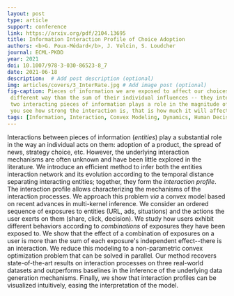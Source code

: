 ```yaml
---
layout: post
type: article
support: conference
link: https://arxiv.org/pdf/2104.13695
title: Information Interaction Profile of Choice Adoption
authors: <b>G. Poux-Médard</b>, J. Velcin, S. Loudcher
journal: ECML-PKDD
year: 2021
doi: 10.1007/978-3-030-86523-8_7
date: 2021-06-18
description:  # Add post description (optional)
img: articles/covers/3_InterRate.jpg # Add image post (optional)
fig-caption: Pieces of information we are exposed to affect our choices. Better, their combination influence a user in a 
 different way than the sum of their individual influences -- they interact with each other. The time-distance separating 
 two interacting pieces of information plays a role in the magnitude of interaction. In this figure, 
 you see how strong the interaction is, that is how much it will affect a person's choice, with respect to time.
tags: [Information, Interaction, Convex Modeling, Dynamics, Human Decision]
---
```


Interactions between pieces of information (_entities_) play a substantial 
role in the way an individual acts on them: adoption of a product, the spread of 
news, strategy choice, etc. However, the underlying interaction mechanisms are 
often unknown and have been little explored in the literature.
We introduce an efficient method to infer both the entities interaction network 
and its evolution according to the temporal distance separating interacting entities; 
together, they form the _interaction profile_. The interaction profile allows 
characterizing the mechanisms of the interaction processes.
We approach this problem _via_ a convex model based on recent advances in multi-kernel 
inference. We consider an ordered sequence of exposures to entities (URL, ads, situations) 
and the actions the user exerts on them (share, click, decision). We study how users 
exhibit different behaviors according to _combinations_ of exposures they have 
been exposed to. We show that the effect of a combination of exposures on a user is 
more than the sum of each exposure's independent effect--there is an interaction. We 
reduce this modeling to a non-parametric convex optimization problem that can be 
solved in parallel. Our method recovers state-of-the-art results on interaction processes on three 
real-world datasets and outperforms baselines in the inference of the underlying data 
generation mechanisms. Finally, we show that interaction profiles can be visualized 
intuitively, easing the interpretation of the model.